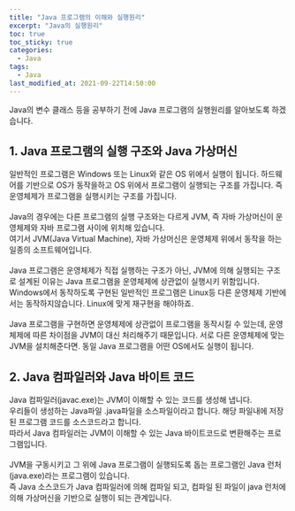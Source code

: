```yaml
---
title: "Java 프로그램의 이해와 실행원리"
excerpt: "Java의 실행원리"
toc: true
toc_sticky: true
categories:
  - Java
tags:
  - Java
last_modified_at: 2021-09-22T14:50:00
---
```


Java의 변수 클래스 등을 공부하기 전에 Java 프로그램의 실행원리를 알아보도록 하겠습니다.

## 1. Java 프로그램의 실행 구조와 Java 가상머신

일반적인 프로그램은 Windows 또는 Linux와 같은 OS 위에서 실행이 됩니다.
하드웨어를 기반으로 OS가 동작을하고 OS 위에서 프로그램이 실행되는 구조를 가집니다.
즉 운영체제가 프로그램을 실행시키는 구조를 가집니다.<br/><br/>
Java의 경우에는 다른 프로그램의 실행 구조와는 다르게 JVM,
즉 자바 가상머신이 운영체제와 자바 프로그램 사이에 위치해 있습니다.<br/>
여기서 JVM(Java Virtual Machine), 자바 가상머신은 운영체제 위에서 동작을 하는 일종의 소프트웨어입니다.<br/><br/>
Java 프로그램은 운영체제가 직접 실행하는 구조가 아닌, JVM에 의해 실행되는 구조로 설계된 이유는 Java 프로그램을 운영체제에 상관없이
실행시키 위함입니다. Windows에서 동작하도록 구현된 일반적인 프로그램은 Linux등 다른 운영체제 기반에서는 동작하지않습니다. Linux에
맞게 재구현을 해야하죠.<br/><br/>
Java 프로그램을 구현하면 운영체제에 상관없이 프로그램을 동작시킬 수 있는데, 운영체제에 따른 차이점을 JVM이 대신 처리해주기 때문입니다.
서로 다른 운영체제에 맞는 JVM을 설치해준다면. 동일 Java 프로그램을 어떤 OS에서도 실행이 됩니다.

## 2. Java 컴파일러와 Java 바이트 코드

Java 컴파일러(javac.exe)는 JVM이 이해할 수 있는 코드를 생성해 냅니다.<br/>
우리들이 생성하는 Java파일 .java파일을 소스파일이라고 합니다. 해당 파일내에 저장된 프로그램 코드를 소스코드라고 합니다.<br/>
따라서 Java 컴파일러는 JVM이 이해할 수 있는 Java 바이트코드로 변환해주는 프로그램입니다.<br/><br/>
JVM을 구동시키고 그 위에 Java 프로그램이 실행되도록 돕는 프로그램인 Java 런처(java.exe)라는 프로그램이 있습니다.</br>
즉 Java 소스코드가 Java 컴파일러에 의해 컴파일 되고, 컴파일 된 파일이 java 런처에 의해 가상머신을 기반으로 실행이 되는 관계입니다.
